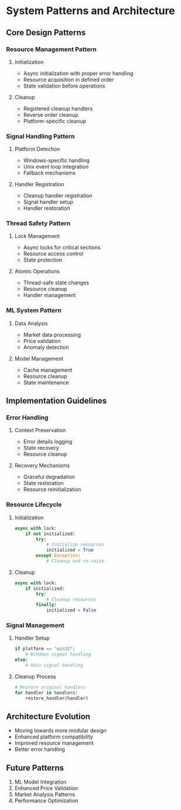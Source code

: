 # System Patterns and Architecture

## Core Design Patterns

### Resource Management Pattern
1. Initialization
   - Async initialization with proper error handling
   - Resource acquisition in defined order
   - State validation before operations

2. Cleanup
   - Registered cleanup handlers
   - Reverse order cleanup
   - Platform-specific cleanup

### Signal Handling Pattern
1. Platform Detection
   - Windows-specific handling
   - Unix event loop integration
   - Fallback mechanisms

2. Handler Registration
   - Cleanup handler registration
   - Signal handler setup
   - Handler restoration

### Thread Safety Pattern
1. Lock Management
   - Async locks for critical sections
   - Resource access control
   - State protection

2. Atomic Operations
   - Thread-safe state changes
   - Resource cleanup
   - Handler management

### ML System Pattern
1. Data Analysis
   - Market data processing
   - Price validation
   - Anomaly detection

2. Model Management
   - Cache management
   - Resource cleanup
   - State maintenance

## Implementation Guidelines

### Error Handling
1. Context Preservation
   - Error details logging
   - State recovery
   - Resource cleanup

2. Recovery Mechanisms
   - Graceful degradation
   - State restoration
   - Resource reinitialization

### Resource Lifecycle
1. Initialization
   ```python
   async with lock:
       if not initialized:
           try:
               # Initialize resources
               initialized = True
           except Exception:
               # Cleanup and re-raise
   ```

2. Cleanup
   ```python
   async with lock:
       if initialized:
           try:
               # Cleanup resources
           finally:
               initialized = False
   ```

### Signal Management
1. Handler Setup
   ```python
   if platform == "win32":
       # Windows signal handling
   else:
       # Unix signal handling
   ```

2. Cleanup Process
   ```python
   # Restore original handlers
   for handler in handlers:
       restore_handler(handler)
   ```

## Architecture Evolution
- Moving towards more modular design
- Enhanced platform compatibility
- Improved resource management
- Better error handling

## Future Patterns
1. ML Model Integration
2. Enhanced Price Validation
3. Market Analysis Patterns
4. Performance Optimization
